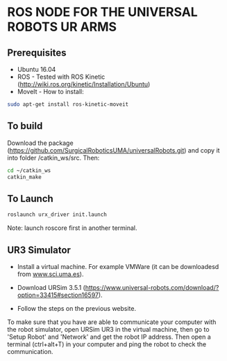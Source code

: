 #  ROS NODE FOR THE UNIVERSAL ROBOTS UR ARMS

## Prerequisites
* Ubuntu 16.04
* ROS - Tested with ROS Kinetic (http://wiki.ros.org/kinetic/Installation/Ubuntu)
* MoveIt - How to install:
```bash
sudo apt-get install ros-kinetic-moveit
```

## To build
Download the package (https://github.com/SurgicalRoboticsUMA/universalRobots.git) and copy it into folder /catkin_ws/src. Then:
```bash
cd ~/catkin_ws
catkin_make
```

## To Launch
```bash
roslaunch urx_driver init.launch
```
Note: launch roscore first in another terminal. 

## UR3 Simulator
* Install a virtual machine. For example VMWare (it can be downloadesd from www.sci.uma.es).

* Download URSim 3.5.1 (https://www.universal-robots.com/download/?option=33415#section16597).

* Follow the steps on the previous website.

To make sure that you have are able to communicate your computer with the robot simulator, open URSim UR3 in the virtual machine, then go to 'Setup Robot' and 'Network' and get the robot IP address.
Then open a terminal (ctrl+alt+T) in your computer and ping the robot to check the communication. 
